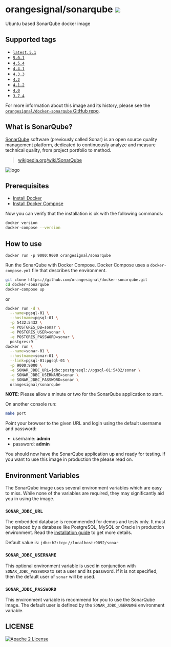 # orangesignal/sonarqube [![](https://img.shields.io/badge/container-ready-green.svg?style=flat)](https://registry.hub.docker.com/u/orangesignal/sonarqube/)

Ubuntu based SonarQube docker image

## Supported tags

- [`latest`, `5.1`](https://github.com/orangesignal/docker-sonarqube/blob/master/5.1/Dockerfile)
- [`5.0.1`](https://github.com/orangesignal/docker-sonarqube/blob/master/5.0/Dockerfile)
- [`4.5.4`](https://github.com/orangesignal/docker-sonarqube/blob/master/4.5/Dockerfile)
- [`4.4.1`](https://github.com/orangesignal/docker-sonarqube/blob/master/4.4/Dockerfile)
- [`4.3.3`](https://github.com/orangesignal/docker-sonarqube/blob/master/4.3/Dockerfile)
- [`4.2`](https://github.com/orangesignal/docker-sonarqube/blob/master/4.2/Dockerfile)
- [`4.1.2`](https://github.com/orangesignal/docker-sonarqube/blob/master/4.1/Dockerfile)
- [`4.0`](https://github.com/orangesignal/docker-sonarqube/blob/master/4.0/Dockerfile)
- [`3.7.4`](https://github.com/orangesignal/docker-sonarqube/blob/master/3.7/Dockerfile)

For more information about this image and its history, please see the [`orangesignal/docker-sonarqube` GitHub repo](https://github.com/orangesignal/docker-sonarqube/).

## What is SonarQube?

[SonarQube](http://www.sonarqube.org/) software (previously called Sonar) is an open source quality management platform, dedicated to continuously analyze and measure technical quality, from project portfolio to method.

> [wikipedia.org/wiki/SonarQube](http://en.wikipedia.org/wiki/SonarQube)

![logo](http://upload.wikimedia.org/wikipedia/commons/e/e6/Sonarqube-48x200.png)

## Prerequisites

* [Install Docker](http://docs.docker.com/installation/)
* [Install Docker Compose](http://docs.docker.com/compose/install/)

Now you can verify that the installation is ok with the following commands:

```bash
docker version
docker-compose --version
```

## How to use

```bash:H2
docker run -p 9000:9000 orangesignal/sonarqube
```

Run the SonarQube with Docker Compose. Docker Compose uses a `docker-compose.yml` file that describes the environment.

```bash
git clone https://github.com/orangesignal/docker-sonarqube.git
cd docker-sonarqube
docker-compose up
```

or

```bash
docker run -d \
  --name=pgsql-01 \
  --hostname=pgsql-01 \
  -p 5432:5432 \
  -e POSTGRES_DB=sonar \
  -e POSTGRES_USER=sonar \
  -e POSTGRES_PASSWORD=sonar \
  postgres:9
docker run \
  --name=sonar-01 \
  --hostname=sonar-01 \
  --link=pgsql-01:pgsql-01 \
  -p 9000:9000 \
  -e SONAR_JDBC_URL=jdbc:postgresql://pgsql-01:5432/sonar \
  -e SONAR_JDBC_USERNAME=sonar \
  -e SONAR_JDBC_PASSWORD=sonar \
  orangesignal/sonarqube 
```

**NOTE**: Please allow a minute or two for the SonarQube application to start.

On another console run:

```bash
make port
```

Point your browser to the given URL and login using the default username and password:

* username: **admin**
* password: **admin**

You should now have the SonarQube application up and ready for testing. If you want to use this image in production the please read on.

## Environment Variables
The SonarQube image uses several environment variables which are easy to miss. While none of the variables are required, they may significantly aid you in using the image.

### `SONAR_JDBC_URL`
The embedded database is recommended for demos and tests only. It must be replaced by a database like PostgreSQL, MySQL or Oracle in production environment. Read the [installation guide](http://docs.sonarqube.org/display/SONAR/Installing) to get more details.

Default value is: `jdbc:h2:tcp://localhost:9092/sonar`

### `SONAR_JDBC_USERNAME`
This optional environment variable is used in conjunction with `SONAR_JDBC_PASSWORD` to set a user and its password.
If it is not specified, then the default user of `sonar` will be used.

### `SONAR_JDBC_PASSWORD`
This environment variable is recommend for you to use the SonarQube image. The default user is defined by the `SONAR_JDBC_USERNAME` environment variable.

## LICENSE
[![Apache 2 License](https://img.shields.io/badge/license-Apache%202-blue.svg?style=flat)](LICENSE)